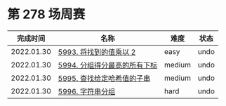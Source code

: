 # 第 278 场周赛

**完成时间**|**名称**|**难度**|**状态**
------------|--------|--------|--------
2022.01.30|[5993. 将找到的值乘以 2](./5993.%20将找到的值乘以%202)|easy|undo
2022.01.30|[5994. 分组得分最高的所有下标](./5994.%20分组得分最高的所有下标)|medium|undo
2022.01.30|[5995. 查找给定哈希值的子串](./5995.%20查找给定哈希值的子串)|medium|undo
2022.01.30|[5996. 字符串分组](./5996.%20字符串分组)|hard|undo
